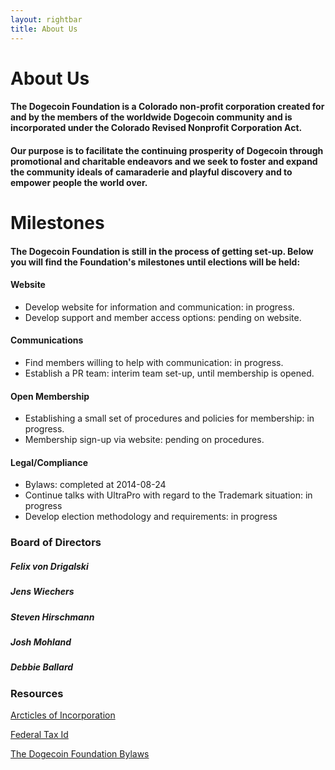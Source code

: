 ```yaml
---
layout: rightbar
title: About Us
---
```


# About Us

#### The Dogecoin Foundation is a Colorado non-profit corporation created for and by the members of the worldwide Dogecoin community and is incorporated under the Colorado Revised Nonprofit Corporation Act.

#### Our purpose is to facilitate the continuing prosperity of Dogecoin through promotional and charitable endeavors and we seek to foster and expand the community ideals of camaraderie and playful discovery and to empower people the world over.

<!-- section -->

# Milestones

#### The Dogecoin Foundation is still in the process of getting set-up. Below you will find the Foundation&apos;s milestones until elections will be held:

#### **Website**

- Develop website for information and communication: in progress.
- Develop support and member access options: pending on website.

#### **Communications**

- Find members willing to help with communication: in progress.
- Establish a PR team: interim team set-up, until membership is opened.

#### **Open Membership**

- Establishing a small set of procedures and policies for membership: in progress.
- Membership sign-up via website: pending on procedures.

#### **Legal/Compliance**

- Bylaws: completed at 2014-08-24
- Continue talks with UltraPro with regard to the Trademark situation: in progress
- Develop election methodology and requirements: in progress

<!-- column -->

### Board of Directors

##### Felix von Drigalski

##### Jens Wiechers

##### Steven Hirschmann

##### Josh Mohland

##### Debbie Ballard

<!-- section -->

### Resources

[Arcticles of Incorporation](/resources/20140623-ArticlesOfIncorp-Dogecoin-Foundation.pdf)

[Federal Tax Id](/resources/20140623-Federal-Tax-Id-Dogecoin-Foundation.pdf)

[The Dogecoin Foundation Bylaws](/resources/20140824-Bylaws-Dogecoin-Foundation.pdf)